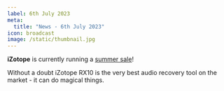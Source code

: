```yaml
---
label: 6th July 2023
meta:
  title: "News - 6th July 2023"
icon: broadcast
image: /static/thumbnail.jpg
---
```


**iZotope** is currently running a [summer sale](https://www.izotope.com/en/shop/loyalty-rx-10-adv-pps-7-mps5.html)!

Without a doubt iZotope RX10 is the very best audio recovery tool on the market - it can do magical things.